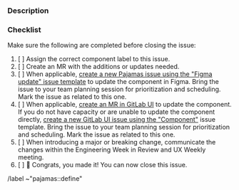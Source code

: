 ### Description

<!-- Add a short description of the documentation addition or update. Remember to say why, not just what. -->

### Checklist

Make sure the following are completed before closing the issue:

1. [ ] Assign the correct component label to this issue.
1. [ ] Create an MR with the additions or updates needed.
1. [ ] When applicable, [create a new Pajamas issue using the "Figma update" issue template][pajamas-figma-update-template] to update the component in Figma. Bring the issue to your team planning session for prioritization and scheduling. Mark the issue as related to this one.
1. [ ] When applicable, [create an MR in GitLab UI][gitlab-ui-mr] to update the component. If you do not have capacity or are unable to update the component directly, [create a new GitLab UI issue using the "Component"][gitlab-ui-component-template] issue template. Bring the issue to your team planning session for prioritization and scheduling. Mark the issue as related to this one.
1. [ ] When introducing a major or breaking change, communicate the changes within the Engineering Week in Review and UX Weekly meeting.
1. [ ] 🎉 Congrats, you made it! You can now close this issue.

<!--
### Resources

* [Compontent Lifecycle][component-lifecycle]
-->

/label ~"pajamas::define"

[gitlab-ui-mr]: https://gitlab.com/gitlab-org/gitlab-ui/-/merge_requests/new
[component-lifecycle]: https://design.gitlab.com/get-started/lifecycle
[pajamas-figma-update-template]: https://gitlab.com/gitlab-org/gitlab-services/design.gitlab.com/-/issues/new?issuable_template=Figma%20update
[gitlab-ui-component-template]: https://gitlab.com/gitlab-org/gitlab-ui/-/issues/new?issuable_template=Component
